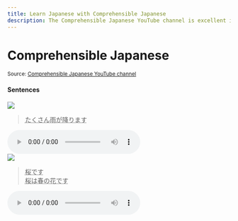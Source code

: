 ```yaml
---
title: Learn Japanese with Comprehensible Japanese
description: The Comprehensible Japanese YouTube channel is excellent input for early immersion learning
---
```


# Comprehensible Japanese

<small>Source: [Comprehensible Japanese YouTube channel](https://www.youtube.com/c/ComprehensibleJapanese)</small>

#### Sentences

<div class="grid cards grid--kanji">
<div class="card" id="0ca4d1092f8ce89550b74b4527017f12">
<img src="/images/sentences/16596876312380.jpg"><br>
<blockquote><p><abbr title="It rains a lot">たくさん雨が降ります</abbr></p></blockquote>
<audio controls><source src="/audio/sentences/16596876312400369.mp3" type="audio/mpeg">Your browser does not support the audio element.</audio>
</div>

<div class="card" id="74f40675e084ff72300962eea2413ace">
<img src="/images/sentences/16596878852010.jpg"><br>
<blockquote><p><abbr title="This is cherry blossom. Cherry blossom is a spring flower.">桜です<br>桜は春の花です</abbr></p></blockquote>
<audio controls><source src="/audio/sentences/1659687885203057.mp3" type="audio/mpeg">Your browser does not support the audio element.</audio>
</div>

</div>

